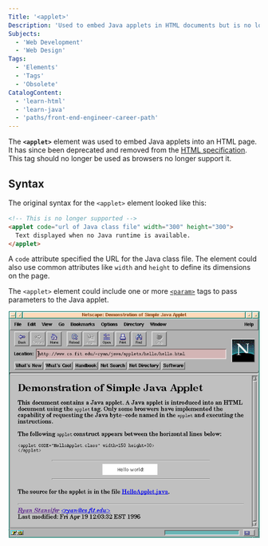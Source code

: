 ```yaml
---
Title: '<applet>'
Description: 'Used to embed Java applets in HTML documents but is no longer supported.'
Subjects:
  - 'Web Development'
  - 'Web Design'
Tags:
  - 'Elements'
  - 'Tags'
  - 'Obsolete'
CatalogContent:
  - 'learn-html'
  - 'learn-java'
  - 'paths/front-end-engineer-career-path'
---
```


The **`<applet>`** element was used to embed Java applets into an HTML page. It has since been deprecated and removed from the [HTML specification](https://html.spec.whatwg.org/). This tag should no longer be used as browsers no longer support it.

## Syntax

The original syntax for the `<applet>` element looked like this:

```html
<!-- This is no longer supported -->
<applet code="url of Java class file" width="300" height="300">
  Text displayed when no Java runtime is available.
</applet>
```

A `code` attribute specified the URL for the Java class file. The element could also use common attributes like `width` and `height` to define its dimensions on the page.

The `<applet>` element could include one or more [`<param>`](https://www.codecademy.com/resources/docs/html/elements/param) tags to pass parameters to the Java applet.

![An image showing an example of a Java applet in a historical web context](https://raw.githubusercontent.com/Codecademy/docs/main/media/html-elements-applet.gif)
